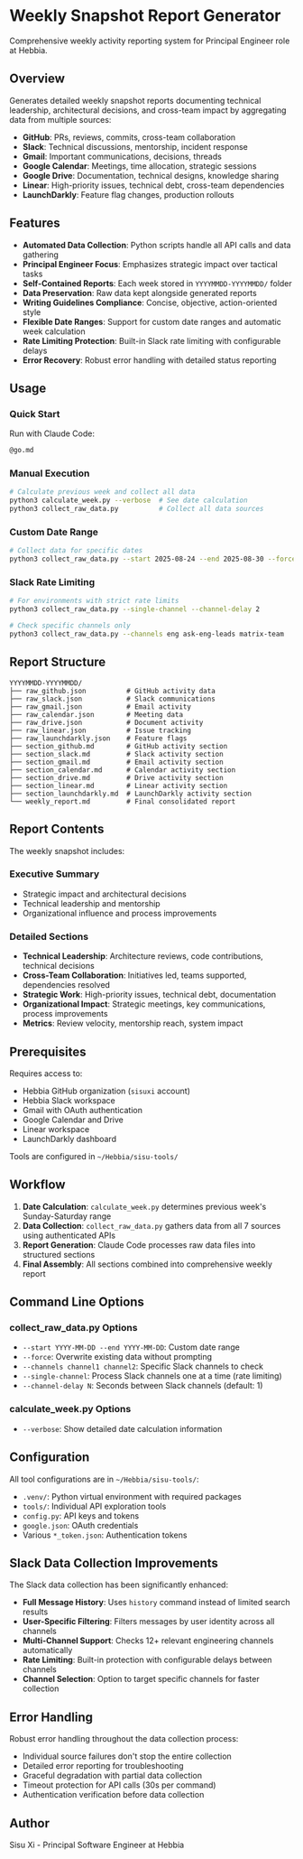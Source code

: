 # Weekly Snapshot Report Generator

Comprehensive weekly activity reporting system for Principal Engineer role at Hebbia.

## Overview

Generates detailed weekly snapshot reports documenting technical leadership, architectural decisions, and cross-team impact by aggregating data from multiple sources:

- **GitHub**: PRs, reviews, commits, cross-team collaboration
- **Slack**: Technical discussions, mentorship, incident response
- **Gmail**: Important communications, decisions, threads
- **Google Calendar**: Meetings, time allocation, strategic sessions
- **Google Drive**: Documentation, technical designs, knowledge sharing
- **Linear**: High-priority issues, technical debt, cross-team dependencies
- **LaunchDarkly**: Feature flag changes, production rollouts

## Features

- **Automated Data Collection**: Python scripts handle all API calls and data gathering
- **Principal Engineer Focus**: Emphasizes strategic impact over tactical tasks
- **Self-Contained Reports**: Each week stored in `YYYYMMDD-YYYYMMDD/` folder
- **Data Preservation**: Raw data kept alongside generated reports
- **Writing Guidelines Compliance**: Concise, objective, action-oriented style
- **Flexible Date Ranges**: Support for custom date ranges and automatic week calculation
- **Rate Limiting Protection**: Built-in Slack rate limiting with configurable delays
- **Error Recovery**: Robust error handling with detailed status reporting

## Usage

### Quick Start
Run with Claude Code:
```bash
@go.md
```

### Manual Execution
```bash
# Calculate previous week and collect all data
python3 calculate_week.py --verbose  # See date calculation
python3 collect_raw_data.py          # Collect all data sources
```

### Custom Date Range
```bash
# Collect data for specific dates
python3 collect_raw_data.py --start 2025-08-24 --end 2025-08-30 --force
```

### Slack Rate Limiting
```bash
# For environments with strict rate limits
python3 collect_raw_data.py --single-channel --channel-delay 2

# Check specific channels only
python3 collect_raw_data.py --channels eng ask-eng-leads matrix-team
```

## Report Structure

```
YYYYMMDD-YYYYMMDD/
├── raw_github.json          # GitHub activity data
├── raw_slack.json           # Slack communications
├── raw_gmail.json           # Email activity
├── raw_calendar.json        # Meeting data
├── raw_drive.json           # Document activity
├── raw_linear.json          # Issue tracking
├── raw_launchdarkly.json    # Feature flags
├── section_github.md        # GitHub activity section
├── section_slack.md         # Slack activity section
├── section_gmail.md         # Email activity section
├── section_calendar.md      # Calendar activity section
├── section_drive.md         # Drive activity section
├── section_linear.md        # Linear activity section
├── section_launchdarkly.md  # LaunchDarkly activity section
└── weekly_report.md         # Final consolidated report
```

## Report Contents

The weekly snapshot includes:

### Executive Summary
- Strategic impact and architectural decisions
- Technical leadership and mentorship
- Organizational influence and process improvements

### Detailed Sections
- **Technical Leadership**: Architecture reviews, code contributions, technical decisions
- **Cross-Team Collaboration**: Initiatives led, teams supported, dependencies resolved
- **Strategic Work**: High-priority issues, technical debt, documentation
- **Organizational Impact**: Strategic meetings, key communications, process improvements
- **Metrics**: Review velocity, mentorship reach, system impact

## Prerequisites

Requires access to:
- Hebbia GitHub organization (`sisuxi` account)
- Hebbia Slack workspace
- Gmail with OAuth authentication
- Google Calendar and Drive
- Linear workspace
- LaunchDarkly dashboard

Tools are configured in `~/Hebbia/sisu-tools/`

## Workflow

1. **Date Calculation**: `calculate_week.py` determines previous week's Sunday-Saturday range
2. **Data Collection**: `collect_raw_data.py` gathers data from all 7 sources using authenticated APIs
3. **Report Generation**: Claude Code processes raw data files into structured sections
4. **Final Assembly**: All sections combined into comprehensive weekly report

## Command Line Options

### collect_raw_data.py Options
- `--start YYYY-MM-DD --end YYYY-MM-DD`: Custom date range
- `--force`: Overwrite existing data without prompting
- `--channels channel1 channel2`: Specific Slack channels to check
- `--single-channel`: Process Slack channels one at a time (rate limiting)
- `--channel-delay N`: Seconds between Slack channels (default: 1)

### calculate_week.py Options
- `--verbose`: Show detailed date calculation information

## Configuration

All tool configurations are in `~/Hebbia/sisu-tools/`:
- `.venv/`: Python virtual environment with required packages
- `tools/`: Individual API exploration tools
- `config.py`: API keys and tokens
- `google.json`: OAuth credentials
- Various `*_token.json`: Authentication tokens

## Slack Data Collection Improvements

The Slack data collection has been significantly enhanced:
- **Full Message History**: Uses `history` command instead of limited search results
- **User-Specific Filtering**: Filters messages by user identity across all channels
- **Multi-Channel Support**: Checks 12+ relevant engineering channels automatically
- **Rate Limiting**: Built-in protection with configurable delays between channels
- **Channel Selection**: Option to target specific channels for faster collection

## Error Handling

Robust error handling throughout the data collection process:
- Individual source failures don't stop the entire collection
- Detailed error reporting for troubleshooting
- Graceful degradation with partial data collection
- Timeout protection for API calls (30s per command)
- Authentication verification before data collection

## Author

Sisu Xi - Principal Software Engineer at Hebbia
